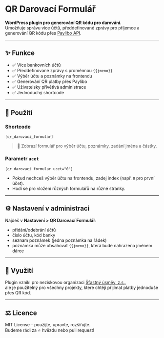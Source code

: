 # QR Darovací Formulář

**WordPress plugin pro generování QR kódu pro darování.**  
Umožňuje správu více účtů, předdefinované zprávy pro příjemce a generování QR kódu přes [Paylibo API](https://api.paylibo.com/).

---

## ✨ Funkce

- ✅ Více bankovních účtů
- ✅ Předdefinované zprávy s proměnnou `{{jmeno}}`
- ✅ Výběr účtu a poznámky na frontendu
- ✅ Generování QR platby přes Paylibo
- ✅ Uživatelsky přívětivá administrace
- ✅ Jednoduchý shortcode

---

## 🔧 Použití

### Shortcode

```
[qr_darovaci_formular]
```

> 📌 Zobrazí formulář pro výběr účtu, poznámky, zadání jména a částky.

### Parametr `ucet`

```
[qr_darovaci_formular ucet="0"]
```

- Pokud nechceš výběr účtu na frontendu, zadej index (např. `0` pro první účet).
- Hodí se pro vložení různých formulářů na různé stránky.

---

## ⚙️ Nastavení v administraci

Najdeš v **Nastavení > QR Darovací Formulář**:

- přidání/odebrání účtů
- číslo účtu, kód banky
- seznam poznámek (jedna poznámka na řádek)
- poznámka může obsahovat `{{jmeno}}`, která bude nahrazena jménem dárce

---

## 🧠 Využití

Plugin vznikl pro neziskovou organizaci [Šťastný úsměv, z.s.](https://stastny-usmev.cz),  
ale je použitelný pro všechny projekty, které chtějí přijímat platby jednoduše přes QR kód.

---


## ⚖️ Licence

MIT License – použijte, upravte, rozšiřujte.  
Budeme rádi za ⭐ hvězdu nebo pull request!
